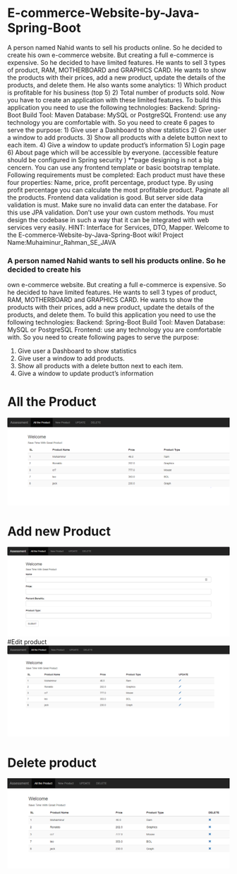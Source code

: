 # E-commerce-Website-by-Java-Spring-Boot
A person named Nahid wants to sell his products online. So he decided to create his own e-commerce website. But creating a full e-commerce is expensive. So he decided to have limited features. He wants to sell 3 types of product, RAM, MOTHERBOARD and GRAPHICS CARD. He wants to show the products with their prices, add a new product, update the details of the products, and delete them. He also wants some analytics: 1) Which product is profitable for his business (top 5) 2) Total number of products sold. Now you have to create an application with these limited features. To build this application you need to use the following technologies: Backend: Spring-Boot Build Tool: Maven Database: MySQL or PostgreSQL Frontend: use any technology you are comfortable with. So you need to create 6 pages to serve the purpose: 1) Give user a Dashboard to show statistics 2) Give user a window to add products. 3) Show all products with a delete button next to each item. 4) Give a window to update product’s information 5) Login page 6) About page which will be accessible by everyone. (accessible feature should be configured in Spring security ) **page designing is not a big cencern. You can use any frontend template or basic bootstrap template. Following requirements must be completed: Each product must have these four properties: Name, price, profit percentage, product type. By using profit percentage you can calculate the most profitable product. Paginate all the products. Frontend data validation is good. But server side data validation is must. Make sure no invalid data can enter the database. For this use JPA validation. Don’t use your own custom methods. You must design the codebase in such a way that it can be integrated with web services very easily. HINT: Interface for Services, DTO, Mapper.
Welcome to the E-commerce-Website-by-Java-Spring-Boot wiki!
Project Name:Muhaiminur_Rahman_SE_JAVA
### A person named Nahid wants to sell his products online. So he decided to create his
own e-commerce website. But creating a full e-commerce is expensive. So he decided
to have limited features. He wants to sell 3 types of product, RAM, MOTHERBOARD
and GRAPHICS CARD. He wants to show the products with their prices, add a new
product, update the details of the products, and delete them.
To build this
application you need to use the following technologies:
Backend: Spring-Boot
Build Tool: Maven
Database: MySQL or PostgreSQL
Frontend: use any technology you are comfortable with.
So you need to create following pages to serve the purpose:
1) Give user a Dashboard to show statistics
2) Give user a window to add products.
3) Show all products with a delete button next to each item.
4) Give a window to update product’s information
# All the Product
![](https://github.com/Muhaiminur/E-commerce-Website-by-Java-Spring-Boot/blob/master/1.PNG)
# Add new Product
![](https://github.com/Muhaiminur/E-commerce-Website-by-Java-Spring-Boot/blob/master/2.PNG)
#Edit product
![](https://github.com/Muhaiminur/E-commerce-Website-by-Java-Spring-Boot/blob/master/3.PNG)
# Delete product
![](https://github.com/Muhaiminur/E-commerce-Website-by-Java-Spring-Boot/blob/master/4.PNG)

